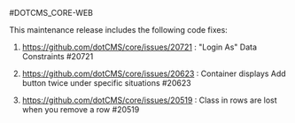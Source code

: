 #DOTCMS_CORE-WEB


This maintenance release includes the following code fixes:

1. https://github.com/dotCMS/core/issues/20721 : "Login As" Data Constraints #20721

2. https://github.com/dotCMS/core/issues/20623 : Container displays Add button twice under specific situations #20623

3. https://github.com/dotCMS/core/issues/20519 : Class in rows are lost when you remove a row #20519
